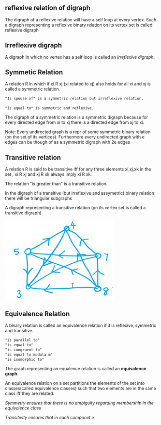 ## reflexive relation of digraph
The digraph of a reflexive relation will have a self loop at every vertex. Such a digraph representing a reflexive binary relation on its vertex set is called reflexive digraph

## Irreflexive digraph
A digraph in which no vertex has a self loop is called an _irreflexive digraph_.

## Symmetic Relation
A relation R in which if xi R xj (xi related to xj) also holds for all xi and xj is called a symmetric relation.
```eg
"Is spouse of" is a symmetric relation but irreflexive relation.

"Is equal to" is symmetric and reflexive.
```
The digraph of a symmetric relation is a symmetric digraph because for every directed edge from xi to xj there is a directed edge from xj to xi.

Note: Every undirected graph is a repr of some symmetric binary relation (on the set of its vertices). Furthermore every undirected graph with e edges can be though of as a symmetric digraph with 2e edges

## Transitive relation
A relation R is said to be transitive iff for any three elements xi,xj,xk in the set , xi R xj and xj R xk always imply xi R xk. 

The relation "is greater than" is a transitive relation.  

In the digraph of a transitive (but irreflexive and assymetric) binary relation there will be triangular subgraphs

A digraph representing a transitive relation (pn its vertex set is called a transitive digraph)

![transitiveDigrpah](./img/transitiveDigrpah.png)

## Equivalence Relation
A binary relation is called an equivalence relation if it is reflexive, symmetric and transitive.
```eg
"is parallel to"
"is equal to"
"is congruent to"
"is equal to modula m"
"is isomorphic to"
```

The graph representing an equalence relation is called an __equivalence graph__

An equivalence relation on a set partitions the elements of the set into classes(called equivalence classes) such that two elements are in the same class iff they are related.

_Symmetry ensures that there is no ambiguity regarding membership in the equivalence class_

_Transitivity ensures that in each componet e_

